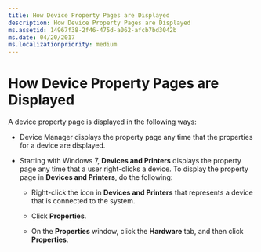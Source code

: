 ```yaml
---
title: How Device Property Pages are Displayed
description: How Device Property Pages are Displayed
ms.assetid: 14967f38-2f46-475d-a062-afcb7bd3042b
ms.date: 04/20/2017
ms.localizationpriority: medium
---
```


# How Device Property Pages are Displayed


A device property page is displayed in the following ways:

-   Device Manager displays the property page any time that the properties for a device are displayed.

-   Starting with Windows 7, **Devices and Printers** displays the property page any time that a user right-clicks a device. To display the property page in **Devices and Printers**, do the following:

    -   Right-click the icon in **Devices and Printers** that represents a device that is connected to the system.

    -   Click **Properties**.

    -   On the **Properties** window, click the **Hardware** tab, and then click **Properties**.

 

 





